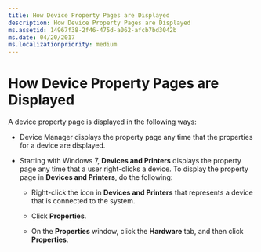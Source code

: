 ```yaml
---
title: How Device Property Pages are Displayed
description: How Device Property Pages are Displayed
ms.assetid: 14967f38-2f46-475d-a062-afcb7bd3042b
ms.date: 04/20/2017
ms.localizationpriority: medium
---
```


# How Device Property Pages are Displayed


A device property page is displayed in the following ways:

-   Device Manager displays the property page any time that the properties for a device are displayed.

-   Starting with Windows 7, **Devices and Printers** displays the property page any time that a user right-clicks a device. To display the property page in **Devices and Printers**, do the following:

    -   Right-click the icon in **Devices and Printers** that represents a device that is connected to the system.

    -   Click **Properties**.

    -   On the **Properties** window, click the **Hardware** tab, and then click **Properties**.

 

 





